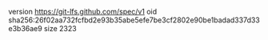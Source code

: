 version https://git-lfs.github.com/spec/v1
oid sha256:26f02aa732fcfbd2e93b35abe5efe7be3cf2802e90be1badad337d33e3b36ae9
size 2323
